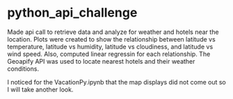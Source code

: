 # python_api_challenge
Made api call to retrieve data and analyze for weather and hotels near the location. Plots were created to show the relationship between latitude vs temperature, latitude vs humidity, latitude vs cloudiness, and latitude vs wind speed. Also, computed linear regressin for each relationship. The Geoapify API was used to locate nearest hotels and  their weather conditions.

I noticed for the VacationPy.ipynb that the map displays did not come out so I will take another look.
